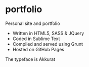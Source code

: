 portfolio
=========

Personal site and portfolio

- Written in HTML5, SASS & JQuery
- Coded in Sublime Text
- Compiled and served using Grunt
- Hosted on GitHub Pages

The typeface is Akkurat
